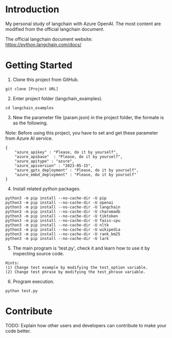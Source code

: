 # Introduction 
My personal study of langchain with Azure OpenAI. The most content are modified from the official langchain document.

The official langchain document website: https://python.langchain.com/docs/

# Getting Started
1. Clone this project from GitHub.
```text=
git clone [Project URL]
```

2. Enter project folder (langchain_examples).
```text=
cd langchain_examples
```

3. New the parameter file (param.json) in the project folder, the formate is as the following.

Note: Before using this project, you have to set and get these parameter from Azure AI service.
```text=
{
    "azure_apikey" : "Please, do it by yourself", 
    "azure_apibase"  : "Please, do it by yourself",
    "azure_apitype" : "azure",
    "azure_apiversion" : "2023-05-15",
    "azure_gptx_deployment" : "Please, do it by yourself",
    "azure_embd_deployment" : "Please, do it by yourself"
}
```

4. Install related python packages.
```text=
python3 -m pip install --no-cache-dir -U pip
python3 -m pip install --no-cache-dir -U openai
python3 -m pip install --no-cache-dir -U langchain
python3 -m pip install --no-cache-dir -U charomadb
python3 -m pip install --no-cache-dir -U tiktoken
python3 -m pip install --no-cache-dir -U faiss-cpu
python3 -m pip install --no-cache-dir -U nltk
python3 -m pip install --no-cache-dir -U wikipedia
python3 -m pip install --no-cache-dir -U rank_bm25
python3 -m pip install --no-cache-dir -U lark 
```

5. The main program is 'test.py', check it and learn how to use it by inspecting source code.
```text=
Hints:
(1) Change test example by modifying the test_option variable.
(2) Change test phrase by modifying the test_phrase variable.
```

6. Program execution.
```text=
python test.py
```

# Contribute
TODO: Explain how other users and developers can contribute to make your code better. 